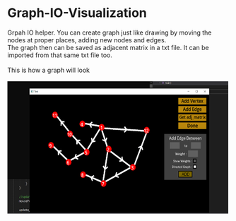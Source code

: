 # Graph-IO-Visualization
Grpah IO helper. You can create graph just like drawing by moving the nodes at proper places, adding new nodes and edges.<br>
The graph then can be saved as adjacent matrix in a txt file. It can be imported from that same txt file too.
<br><br>
This is how a graph will look<br><br>
<img src="https://github.com/Arka384/Graph-IO-Visualization/blob/main/Capture_3.png" width="500" height="300">
